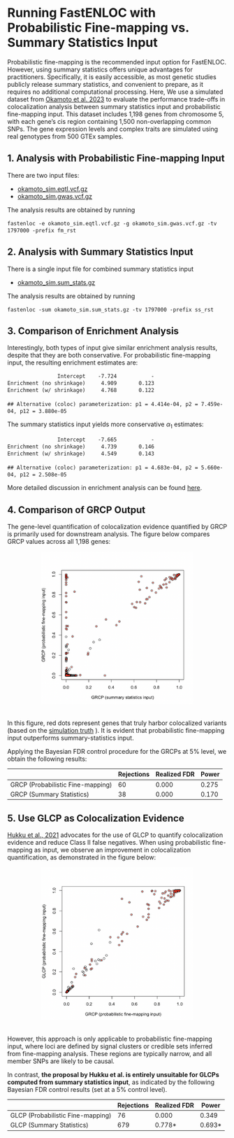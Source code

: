 # Running FastENLOC with Probabilistic Fine-mapping vs. Summary Statistics Input

Probabilistic fine-mapping is the recommended input option for FastENLOC. However, using summary statistics offers unique advantages for practitioners. Specifically, it is easily accessible, as most genetic studies publicly release summary statistics, and convenient to prepare, as it requires no additional computational processing.
Here, We use a simulated dataset from [Okamoto et al. 2023](https://www.cell.com/ajhg/fulltext/S0002-9297(22)00536-5) to evaluate the performance trade-offs in colocalization analysis between summary statistics input and probabilistic fine-mapping input.
This dataset includes 1,198 genes from chromosome 5, with each gene’s cis region containing 1,500 non-overlapping common SNPs. The gene expression levels and complex traits are simulated using real genotypes from 500 GTEx samples.


## 1. Analysis with Probabilistic Fine-mapping Input

There are two input files:
+ [okamoto_sim.eqtl.vcf.gz](https://github.com/xqwen/fastenloc/tree/master/sample_data/okamoto_sim.eqtl.vcf.gz)
+ [okamoto_sim.gwas.vcf.gz](https://github.com/xqwen/fastenloc/tree/master/sample_data/okamoto_sim.gwas.vcf.gz)


The analysis results are obtained by running
```
fastenloc -e okamoto_sim.eqtl.vcf.gz -g okamoto_sim.gwas.vcf.gz -tv 1797000 -prefix fm_rst
```

## 2. Analysis with Summary Statistics Input

There is a single input file for combined summary statistics input
+ [okamoto_sim.sum_stats.gz](https://github.com/xqwen/fastenloc/tree/master/sample_data/okamoto_sim.sum_stats.gz)

The analysis results are obtained by running
```
fastenloc -sum okamoto_sim.sum_stats.gz -tv 1797000 -prefix ss_rst
```

## 3. Comparison of Enrichment Analysis

Interestingly, both types of input give similar enrichment analysis results, despite that they are both conservative.
For probabilistic fine-mapping input, the resulting enrichment estimates are:
```
                Intercept    -7.724           -
Enrichment (no shrinkage)     4.909       0.123
Enrichment (w/ shrinkage)     4.768       0.122

## Alternative (coloc) parameterization: p1 = 4.414e-04, p2 = 7.459e-04, p12 = 3.880e-05
```
The summary statistics input yields more conservative $\alpha_1$ estimates:
```
                Intercept    -7.665           -
Enrichment (no shrinkage)     4.739       0.146
Enrichment (w/ shrinkage)     4.549       0.143

## Alternative (coloc) parameterization: p1 = 4.683e-04, p2 = 5.660e-04, p12 = 2.508e-05
```

More detailed discussion in enrichment analysis can be found [here](enrichment_demo.md).

## 4. Comparison of GRCP Output 

The gene-level quantification of colocalization evidence quantified by GRCP is primarily used for downstream analysis. 
 The figure below compares GRCP values across all 1,198 genes:
<center>
<img src="figures/GRCP_fm_v_ss.png" alt="Alt Text" width="350" height="350">
</center>
<br>

In this figure, red dots represent genes that truly harbor colocalized variants (based on the [simulation truth](https://github.com/xqwen/fastenloc/tree/master/sample_data/okamoto_sim.casusal_gene.truth) ). It is evident that probabilistic fine-mapping input outperforms summary-statistics input.

Applying the Bayesian FDR control procedure for the GRCPs at 5% level, we obtain the following results:

|     | Rejections | Realized FDR | Power
| -------- | -------    |------- | ------
| GRCP (Probabilistic Fine-mapping)  | 60 | 0.000 | 0.275
| GRCP (Summary Statistics) | 38 | 0.000 | 0.170



## 5. Use GLCP as Colocalization Evidence

[Hukku et al., 2021](https://www.cell.com/ajhg/fulltext/S0002-9297(20)30409-2) advocates for the use of GLCP to quantify colocalization evidence and reduce Class II false negatives. When using probabilistic fine-mapping as input, we observe an improvement in colocalization quantification, as demonstrated in the figure below:
<center>
<img src="figures/GLCP_v_GRCP_fm.png" alt="Alt Text" width="350" height="350">
</center>
<br>

However, this approach is only applicable to probabilistic fine-mapping input, where loci are defined by signal clusters or credible sets inferred from fine-mapping analysis. These regions are typically narrow, and all member SNPs are likely to be causal.

In contrast, **the proposal by Hukku et al. is entirely unsuitable for GLCPs computed from summary statistics input**, as indicated by the following Bayesian FDR control results (set at a 5% control level).

|     | Rejections | Realized FDR | Power
| -------- | -------    |------- | ------
| GLCP (Probabilistic Fine-mapping)  | 76 | 0.000 | 0.349
| GLCP (Summary Statistics) | 679 | 0.778* | 0.693*

